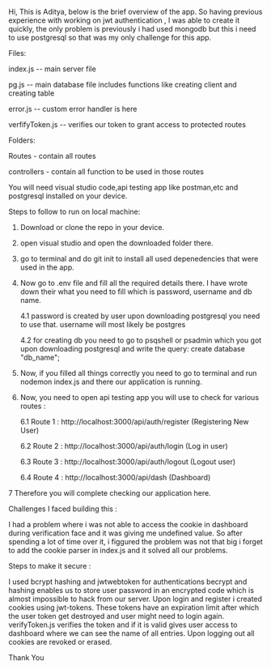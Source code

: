 Hi, This is Aditya, below is the brief overview of the app. So having previous experience with working on jwt authentication , I was able to create it quickly, the only problem is previously i had used mongodb but this i need to use postgresql so that was my only challenge for this app.

Files: 

index.js -- main server file

pg.js -- main database file includes functions like creating client and creating table

error.js -- custom error handler is here

verfifyToken.js -- verifies our token to grant access to protected routes

Folders:

Routes - contain all routes 

controllers - contain all function to be used in those routes

You will need visual studio code,api testing app like postman,etc and postgresql installed on your device. 

Steps to follow to run on local machine:

1. Download or clone the repo in your device.

2. open visual studio and open the downloaded folder there.

3. go to terminal and do git init to install all used depenedencies that were used in the app.

4. Now go to .env file and fill all the required details there. I have wrote down their what you need to fill which is password, username and db name.

   4.1 password is created by user upon downloading postgresql you need to use that. username will most likely be postgres

   4.2 for creating db you need to go to psqshell or psadmin which you got upon downloading postgresql and write the query: create database "db_name";

5. Now, if you filled all things correctly you need to go to terminal and run nodemon index.js and there our application is running.

6. Now, you need to open api testing app you will use to check for various routes :

   6.1 Route 1 : http://localhost:3000/api/auth/register (Registering New User)

   6.2 Route 2 : http://localhost:3000/api/auth/login (Log in user)

   6.3 Route 3 : http://localhost:3000/api/auth/logout (Logout user)

   6.4 Route 4 : http://localhost:3000/api/dash (Dashboard)

7 Therefore you will complete checking our application here.

Challenges I faced building this :

I had a problem where i was not able to access the cookie in dashboard during verification face and it was giving me undefined value. So after spending a lot of time over it, i figgured the problem was not that big i forget to add the cookie parser in index.js and it solved all our problems.

Steps to make it secure :

I used bcrypt hashing and jwtwebtoken for authentications becrypt and hashing enables us to store user password in an encrypted code which is almost impossible to hack from our server.
Upon login and register i created cookies using jwt-tokens. These tokens have an expiration limit after which the user token get destroyed and user might need to login again.
verifyToken.js verifies the token and if it is valid gives user access to dashboard where we can see the name of all entries.
Upon logging out all cookies are revoked or erased.

Thank You 

